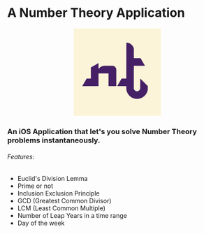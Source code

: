 # A Number Theory Application

<div style="text-align:center"><img src = "nt.png" class="center" width="200"></div>

### An iOS Application that let's you solve Number Theory problems instantaneously.

###### Features:
- Euclid's Division Lemma
- Prime or not
- Inclusion Exclusion Principle
- GCD (Greatest Common Divisor)
- LCM (Least Common Multiple)
- Number of Leap Years in a time range
- Day of the week
